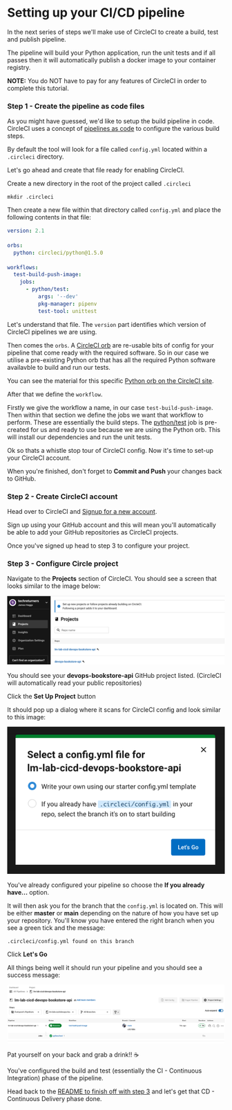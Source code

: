 # Setting up your CI/CD pipeline

In the next series of steps we'll make use of CircleCI to create a build, test and publish pipeline.

The pipeline will build your Python application, run the unit tests and if all passes then it will automatically publish a docker image to your container registry.

**NOTE:** You do NOT have to pay for any features of CircleCI in order to complete this tutorial.

### Step 1 - Create the pipeline as code files

As you might have guessed, we'd like to setup the build pipeline in code. CircleCI uses a concept of [pipelines as code](https://circleci.com/docs/2.0/pipelines/) to configure the various build steps.

By default the tool will look for a file called `config.yml` located within a `.circleci` directory.

Let's go ahead and create that file ready for enabling CircleCI.

Create a new directory in the root of the project called `.circleci`

```
mkdir .circleci
```

Then create a new file within that directory called `config.yml` and place the following contents in that file:

```yaml
version: 2.1

orbs:
  python: circleci/python@1.5.0

workflows:
  test-build-push-image:
    jobs:
      - python/test:
          args: '--dev'
          pkg-manager: pipenv
          test-tool: unittest 
```

Let's understand that file. The `version` part identifies which version of CircleCI pipelines we are using.

Then comes the `orbs`. A [CircleCI orb](https://circleci.com/docs/2.0/orb-intro/) are re-usable bits of config for your pipeline that come ready with the required software. So in our case we utilise a pre-existing Python orb that has all the required Python software availavble to build and run our tests.

You can see the material for this specific [Python orb on the CircleCI site](https://circleci.com/developer/orbs/orb/circleci/python).

After that we define the `workflow`.

Firstly we give the workflow a name, in our case `test-build-push-image`. Then within that section we define the jobs we want that workflow to perform. These are essentially the build steps. The [python/test](https://circleci.com/developer/orbs/orb/circleci/python#usage-using-test-job) job is pre-created for us and ready to use because we are using the Python orb. This will install our dependencies and run the unit tests.

Ok so thats a whistle stop tour of CircleCI config. Now it's time to set-up your CircleCI account. 

When you're finished, don't forget to **Commit and Push** your changes back to GitHub.

### Step 2 - Create CircleCI account

Head over to CircleCI and [Signup for a new account](https://circleci.com/signup/). 

Sign up using your GitHub account and this will mean you'll automatically be able to add your GitHub repositories as CircleCI projects. 

Once you've signed up head to step 3 to configure your project.

### Step 3 - Configure Circle project

Navigate to the **Projects** section of CircleCI. You should see a screen that looks similar to the image below:

![CircleCI projects screen](./images/circle_projects.png "CircleCI projects screen")

You should see your **devops-bookstore-api** GitHub project listed. (CircleCI will automatically read your public repositories)

Click the **Set Up Project** button

It should pop up a dialog where it scans for CircleCI config and look similar to this image:

![CircleCI scan dialog](./images/circle_scan.png "CircleCI scan dialog")

You've already configured your pipeline so choose the **If you already have...** option.

It will then ask you for the branch that the `config.yml` is located on. This will be either **master** or **main** depending on the nature of how you have set up your repository. You'll know you have entered the right branch when you see a green tick and the message:

```
.circleci/config.yml found on this branch
```

Click **Let's Go**

All things being well it should run your pipeline and you should see a success message:

![CircleCI successful build](./images/circle_build.png "CircleCI successful build")

Pat yourself on your back and grab a drink!! ☕️

You've configured the build and test (essentially the CI - Continuous Integration) phase of the pipeline.

Head back to the [README to finish off with step 3](../README.md) and let's get that CD - Continuous Delivery phase done.
